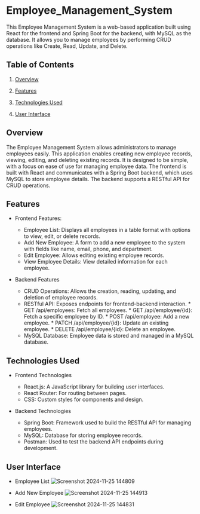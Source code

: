 # Employee_Management_System
This Employee Management System is a web-based application built using React for the frontend and Spring Boot for the backend, with MySQL as the database. It allows you to manage employees by performing CRUD operations like Create, Read, Update, and Delete.

## Table of Contents
1. [Overview](#overview)

2. [Features](#features)

3. [Technologies Used](#technologies-used)
   
4. [User Interface](#user-interface)



## Overview
The Employee Management System allows administrators to manage employees easily. This application enables creating new employee records, viewing, editing, and deleting existing records. It is designed to be simple, with a focus on ease of use for managing employee data. The frontend is built with React and communicates with a Spring Boot backend, which uses MySQL to store employee details. The backend supports a RESTful API for CRUD operations.

## Features
- Frontend Features:
  
     + Employee List: Displays all employees in a table format with options to view, edit, or delete records.
     + Add New Employee: A form to add a new employee to the system with fields like name, email, phone, and department.
     + Edit Employee: Allows editing existing employee records.
     + View Employee Details: View detailed information for each employee.
    
- Backend Features

     + CRUD Operations: Allows the creation, reading, updating, and deletion of employee records.
     + RESTful API: Exposes endpoints for frontend-backend interaction.
                    * GET /api/employees: Fetch all employees.
                    * GET /api/employee/{id}: Fetch a specific employee by ID.
                    * POST /api/employee: Add a new employee.
                    * PATCH /api/employee/{id}: Update an existing employee.
                    * DELETE /api/employee/{id}: Delete an employee.
     + MySQL Database: Employee data is stored and managed in a MySQL database.

## Technologies Used
- Frontend Technologies

     + React.js: A JavaScript library for building user interfaces.
     + React Router: For routing between pages.
     + CSS: Custom styles for components and design.
    
- Backend Technologies

     + Spring Boot: Framework used to build the RESTful API for managing employees.
     + MySQL: Database for storing employee records.
     + Postman: Used to test the backend API endpoints during development.

## User Interface

- Employee List
![Screenshot 2024-11-25 144809](https://github.com/user-attachments/assets/67050a15-364f-4632-9c1b-4d134497f58c)

- Add New Employee
![Screenshot 2024-11-25 144913](https://github.com/user-attachments/assets/24d893a3-a706-40c1-a191-7109a6b5c8da)

- Edit Employee
![Screenshot 2024-11-25 144831](https://github.com/user-attachments/assets/7ef36760-fa6d-4e3d-b99a-39793a2b5fb3)
